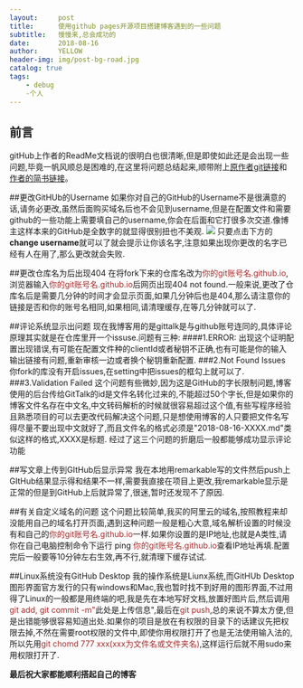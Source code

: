 ```yaml
---
layout:     post
title:      使用github pages开源项目搭建博客遇到的一些问题
subtitle:   慢慢来,总会成功的
date:       2018-08-16
author:     YELLOW
header-img: img/post-bg-road.jpg
catalog: true
tags:
    - debug
    -个人
---
```


## 前言
gitHub上作者的ReadMe文档说的很明白也很清晰,但是即使如此还是会出现一些问题,毕竟一帆风顺总是困难的,在这里将问题总结起来,顺带附上[原作者git链接](https://github.com/qiubaiying/qiubaiying.github.io)和[作者的简书链接](https://www.jianshu.com/p/e68fba58f75c)。


##更改GitHUb的Username
如果你对自己的GitHub的Username不是很满意的话,请务必更改,虽然后面购买域名后也不会见到username,但是在配置文件和需要github的一些功能上需要填自己的username,你会在后面和它打很多次交道.像博主这样本来的GitHub是全数字的就显得很别扭也不美观.
![](https://raw.githubusercontent.com/yellowprogramer/yellowprogramer.github.io/master/img/debugWithBlog01.png) 
只要点击下方的**change username**就可以了就会提示让你该名字,注意如果出现你更改的名字已经有人在用了,那么更改就会失败.


##更改仓库名为后出现404
在将fork下来的仓库名改为<font color=#A52A2A>你的git账号名.github.io</font>,浏览器输入<font color=#A52A2A>你的git账号名.github.io</font>后网页出现404 not found.一般来说,更改了仓库名后是需要几分钟的时间才会显示页面,如果几分钟后也是404,那么请注意你的链接是否和你的账号名相同,如果相同,请清理缓存,在等几分钟就可以了.

##评论系统显示出问题
现在我博客用的是gittalk是与github账号连同的,具体评论原理其实就是在仓库里开一个issuse.问题有三种:
####1.ERROR:
出现这个证明配置出现错误,有可能在配置文件种的clientId或者秘钥不正确,也有可能是你的输入输出链接有问题,重新审核一边或者换个秘钥重新配置.
###2.Not Found Issues
你fork的库没有开启issues,在setting中把issues的框勾上就可以了.
###3.Validation Failed
这个问题有些微妙,因为这是GitHub的字长限制问题,博客使用的后台传给GitTalk的id是文件名转化过来的,不能超过50个字长,但是如果你的博客文件名存在中文名,中文转码解析的时候就很容易超过这个值,有些写程序经验且熟悉项目的可以去更改代码解决这个问题,只是想使用博客的人只要把文件名写得尽量不要出现中文就好了,而且文件名的格式必须是"2018-08-16-XXXX.md"类似这样的格式,XXXX是标题.
经过了这三个问题的折磨后一般都能够成功显示评论功能

##写文章上传到GItHub后显示异常
我在本地用remarkable写的文件然后push上GItHub结果显示得和结果不一样,需要我直接在项目上更改,我remarkable显示是正常的但是到GitHub上后就异常了,很迷,暂时还发现不了原因.

##有关自定义域名的问题
这个问题比较简单,我买的阿里云的域名,按照教程来却没能用自己的域名打开页面,遇到这种问题一般是粗心大意,域名解析设置的时候没有和自己的<font color=#A52A2A>你的git账号名.github.io</font>一样.如果你设置的是IP地址,也就是A类性,请你在自己电脑控制命令下运行 ping <font color=#A52A2A>你的git账号名.github.io</font>查看IP地址再填.配置完后一般要等10分钟左右生效,再不行,就清理下缓存试试.

##Linux系统没有GitHub Desktop
我的操作系统是Liunx系统,而GitHUb Desktop图形界面官方发行的只有windows和Mac,我也暂时找不到好用的图形界面,不过用得了Linux的一般都是用终端的吧,我是先在本地写好文档,放置好图片后,然后调用<font color=#A52A2A>git add, git commit -m"</font>此处是上传信息",最后在<font color=#A52A2A >git push</font>,总的来说不算太方便,但是出错能够很容易知道出处.如果你的项目是放在有权限的目录下的话建议先把权限去掉,不然在需要root权限的文件中,即使你用权限打开了也是无法使用输入法的,所以先用<font color=#A52A2A>git chomd 777 xxx(xxx为文件名或文件夹名)</font>,这样运行后就不用sudo来用权限打开了.

**最后祝大家都能顺利搭起自己的博客**